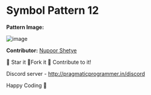 # Symbol Pattern 12

**Pattern Image:**

![image](../../img/12.PNG)

**Contributor:** [Nupoor Shetye](https://github.com/Nupoor10)

:star2: Star it :fork_and_knife:Fork it :handshake: Contribute to it!

Discord server - http://pragmaticprogrammer.in/discord

Happy Coding :purple_heart:
